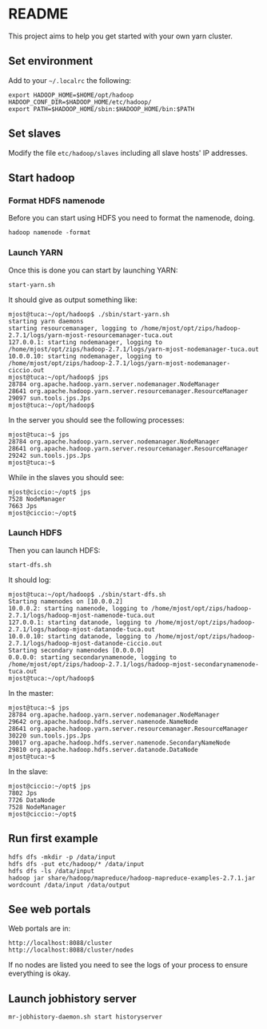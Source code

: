 # README

This project aims to help you get started with your own yarn cluster. 

## Set environment

Add to your `~/.localrc` the following:

```
export HADOOP_HOME=$HOME/opt/hadoop
HADOOP_CONF_DIR=$HADOOP_HOME/etc/hadoop/
export PATH=$HADOOP_HOME/sbin:$HADOOP_HOME/bin:$PATH

```

## Set slaves

Modify the file `etc/hadoop/slaves` including all slave hosts' IP addresses.

## Start hadoop

### Format HDFS namenode
Before you can start using HDFS you need to format the namenode, doing.

```
hadoop namenode -format
```

### Launch YARN

Once this is done you can start by launching YARN:

```
start-yarn.sh
```

It should give as output something like: 

```
mjost@tuca:~/opt/hadoop$ ./sbin/start-yarn.sh 
starting yarn daemons
starting resourcemanager, logging to /home/mjost/opt/zips/hadoop-2.7.1/logs/yarn-mjost-resourcemanager-tuca.out
127.0.0.1: starting nodemanager, logging to /home/mjost/opt/zips/hadoop-2.7.1/logs/yarn-mjost-nodemanager-tuca.out
10.0.0.10: starting nodemanager, logging to /home/mjost/opt/zips/hadoop-2.7.1/logs/yarn-mjost-nodemanager-ciccio.out
mjost@tuca:~/opt/hadoop$ jps
28784 org.apache.hadoop.yarn.server.nodemanager.NodeManager
28641 org.apache.hadoop.yarn.server.resourcemanager.ResourceManager
29097 sun.tools.jps.Jps
mjost@tuca:~/opt/hadoop$ 

```

In the server you should see the following processes: 

```
mjost@tuca:~$ jps
28784 org.apache.hadoop.yarn.server.nodemanager.NodeManager
28641 org.apache.hadoop.yarn.server.resourcemanager.ResourceManager
29242 sun.tools.jps.Jps
mjost@tuca:~$ 
```

While in the slaves you should see: 

```
mjost@ciccio:~/opt$ jps
7528 NodeManager
7663 Jps
mjost@ciccio:~/opt$ 
```

### Launch HDFS

Then you can launch HDFS: 

```
start-dfs.sh
```

It should log: 

```
mjost@tuca:~/opt/hadoop$ ./sbin/start-dfs.sh 
Starting namenodes on [10.0.0.2]
10.0.0.2: starting namenode, logging to /home/mjost/opt/zips/hadoop-2.7.1/logs/hadoop-mjost-namenode-tuca.out
127.0.0.1: starting datanode, logging to /home/mjost/opt/zips/hadoop-2.7.1/logs/hadoop-mjost-datanode-tuca.out
10.0.0.10: starting datanode, logging to /home/mjost/opt/zips/hadoop-2.7.1/logs/hadoop-mjost-datanode-ciccio.out
Starting secondary namenodes [0.0.0.0]
0.0.0.0: starting secondarynamenode, logging to /home/mjost/opt/zips/hadoop-2.7.1/logs/hadoop-mjost-secondarynamenode-tuca.out
mjost@tuca:~/opt/hadoop$ 

```

In the master: 

```
mjost@tuca:~$ jps
28784 org.apache.hadoop.yarn.server.nodemanager.NodeManager
29642 org.apache.hadoop.hdfs.server.namenode.NameNode
28641 org.apache.hadoop.yarn.server.resourcemanager.ResourceManager
30220 sun.tools.jps.Jps
30017 org.apache.hadoop.hdfs.server.namenode.SecondaryNameNode
29810 org.apache.hadoop.hdfs.server.datanode.DataNode
mjost@tuca:~$ 

```

In the slave:

```
mjost@ciccio:~/opt$ jps
7802 Jps
7726 DataNode
7528 NodeManager
mjost@ciccio:~/opt$ 
```

## Run first example 

```
hdfs dfs -mkdir -p /data/input
hdfs dfs -put etc/hadoop/* /data/input
hdfs dfs -ls /data/input
hadoop jar share/hadoop/mapreduce/hadoop-mapreduce-examples-2.7.1.jar wordcount /data/input /data/output

```

## See web portals

Web portals are in: 

```
http://localhost:8088/cluster
http://localhost:8088/cluster/nodes
```

If no nodes are listed you need to see the logs of your process to ensure everything is okay.

## Launch jobhistory server

```
mr-jobhistory-daemon.sh start historyserver 
```


